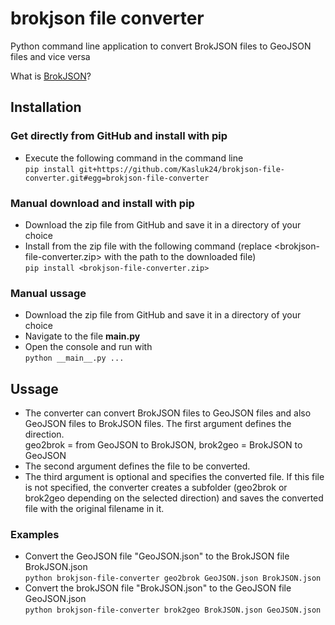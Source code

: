 # brokjson file converter

Python command line application to convert BrokJSON files to GeoJSON files and vice versa

What is [BrokJSON](https://www.brokjson.dev/)?

## Installation
### Get directly from GitHub and install with pip
- Execute the following command in the command line <br>
`pip install git+https://github.com/Kasluk24/brokjson-file-converter.git#egg=brokjson-file-converter`

### Manual download and install with pip
- Download the zip file from GitHub and save it in a directory of your choice
- Install from the zip file with the following command (replace <brokjson-file-converter.zip> with the path to the downloaded file) <br>
`pip install <brokjson-file-converter.zip>`

### Manual ussage
- Download the zip file from GitHub and save it in a directory of your choice
- Navigate to the file **__main__.py**
- Open the console and run with<br>
`python __main__.py ...`

## Ussage
- The converter can convert BrokJSON files to GeoJSON files and also GeoJSON files to BrokJSON files. The first argument defines the direction.<br>
geo2brok = from GeoJSON to BrokJSON, brok2geo = BrokJSON to GeoJSON
- The second argument defines the file to be converted.
- The third argument is optional and specifies the converted file. If this file is not specified, the converter creates a subfolder (geo2brok or brok2geo depending on the selected direction) and saves the converted file with the original filename in it.

### Examples
- Convert the GeoJSON file "GeoJSON.json" to the BrokJSON file BrokJSON.json<br>
`python brokjson-file-converter geo2brok GeoJSON.json BrokJSON.json`
- Convert the brokJSON file "BrokJSON.json" to the GeoJSON file GeoJSON.json<br>
`python brokjson-file-converter brok2geo BrokJSON.json GeoJSON.json`
